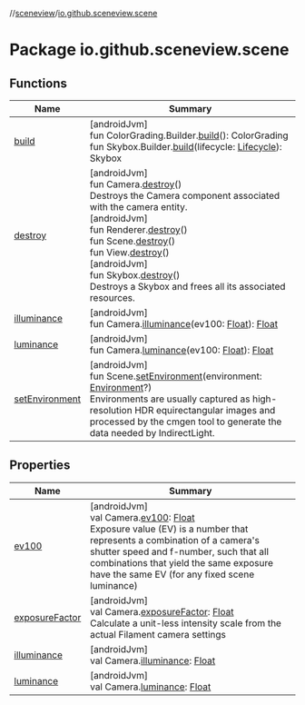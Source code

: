 //[sceneview](../../index.md)/[io.github.sceneview.scene](index.md)

# Package io.github.sceneview.scene

## Functions

| Name | Summary |
|---|---|
| [build](build.md) | [androidJvm]<br>fun ColorGrading.Builder.[build](build.md)(): ColorGrading<br>fun Skybox.Builder.[build](build.md)(lifecycle: [Lifecycle](https://developer.android.com/reference/kotlin/androidx/lifecycle/Lifecycle.html)): Skybox |
| [destroy](destroy.md) | [androidJvm]<br>fun Camera.[destroy](destroy.md)()<br>Destroys the Camera component associated with the camera entity.<br>[androidJvm]<br>fun Renderer.[destroy](destroy.md)()<br>fun Scene.[destroy](destroy.md)()<br>fun View.[destroy](destroy.md)()<br>[androidJvm]<br>fun Skybox.[destroy](destroy.md)()<br>Destroys a Skybox and frees all its associated resources. |
| [illuminance](illuminance.md) | [androidJvm]<br>fun Camera.[illuminance](illuminance.md)(ev100: [Float](https://kotlinlang.org/api/latest/jvm/stdlib/kotlin/-float/index.html)): [Float](https://kotlinlang.org/api/latest/jvm/stdlib/kotlin/-float/index.html) |
| [luminance](luminance.md) | [androidJvm]<br>fun Camera.[luminance](luminance.md)(ev100: [Float](https://kotlinlang.org/api/latest/jvm/stdlib/kotlin/-float/index.html)): [Float](https://kotlinlang.org/api/latest/jvm/stdlib/kotlin/-float/index.html) |
| [setEnvironment](set-environment.md) | [androidJvm]<br>fun Scene.[setEnvironment](set-environment.md)(environment: [Environment](../io.github.sceneview.environment/-environment/index.md)?)<br>Environments are usually captured as high-resolution HDR equirectangular images and processed by the cmgen tool to generate the data needed by IndirectLight. |

## Properties

| Name | Summary |
|---|---|
| [ev100](ev100.md) | [androidJvm]<br>val Camera.[ev100](ev100.md): [Float](https://kotlinlang.org/api/latest/jvm/stdlib/kotlin/-float/index.html)<br>Exposure value (EV) is a number that represents a combination of a camera's shutter speed and f-number, such that all combinations that yield the same exposure have the same EV (for any fixed scene luminance) |
| [exposureFactor](exposure-factor.md) | [androidJvm]<br>val Camera.[exposureFactor](exposure-factor.md): [Float](https://kotlinlang.org/api/latest/jvm/stdlib/kotlin/-float/index.html)<br>Calculate a unit-less intensity scale from the actual Filament camera settings |
| [illuminance](illuminance.md) | [androidJvm]<br>val Camera.[illuminance](illuminance.md): [Float](https://kotlinlang.org/api/latest/jvm/stdlib/kotlin/-float/index.html) |
| [luminance](luminance.md) | [androidJvm]<br>val Camera.[luminance](luminance.md): [Float](https://kotlinlang.org/api/latest/jvm/stdlib/kotlin/-float/index.html) |

